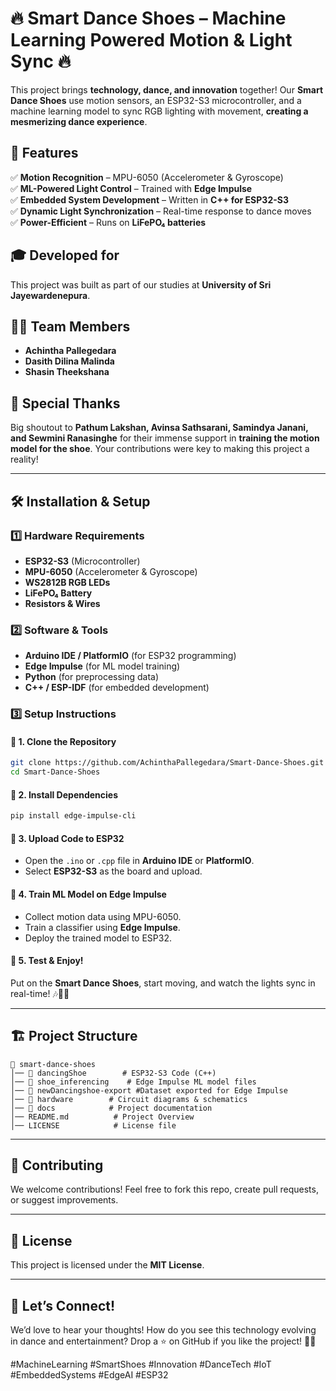 # 🔥 Smart Dance Shoes – Machine Learning Powered Motion & Light Sync 🔥

This project brings **technology, dance, and innovation** together! Our **Smart Dance Shoes** use motion sensors, an ESP32-S3 microcontroller, and a machine learning model to sync RGB lighting with movement, **creating a mesmerizing dance experience**.

## 🚀 Features

✅ **Motion Recognition** – MPU-6050 (Accelerometer & Gyroscope)\
✅ **ML-Powered Light Control** – Trained with **Edge Impulse**\
✅ **Embedded System Development** – Written in **C++ for ESP32-S3**\
✅ **Dynamic Light Synchronization** – Real-time response to dance moves\
✅ **Power-Efficient** – Runs on **LiFePO₄ batteries**

## 🎓 Developed for

This project was built as part of our studies at **University of Sri Jayewardenepura**.

## 👨‍💻 Team Members

- **Achintha Pallegedara**
- **Dasith Dilina Malinda**
- **Shasin Theekshana**

## 🙌 Special Thanks

Big shoutout to **Pathum Lakshan, Avinsa Sathsarani, Samindya Janani, and Sewmini Ranasinghe** for their immense support in **training the motion model for the shoe**. Your contributions were key to making this project a reality!

---

## 🛠️ Installation & Setup

### 1️⃣ **Hardware Requirements**

- **ESP32-S3** (Microcontroller)
- **MPU-6050** (Accelerometer & Gyroscope)
- **WS2812B RGB LEDs**
- **LiFePO₄ Battery**
- **Resistors & Wires**

### 2️⃣ **Software & Tools**

- **Arduino IDE / PlatformIO** (for ESP32 programming)
- **Edge Impulse** (for ML model training)
- **Python** (for preprocessing data)
- **C++ / ESP-IDF** (for embedded development)

### 3️⃣ **Setup Instructions**

#### 📌 **1. Clone the Repository**

```bash
git clone https://github.com/AchinthaPallegedara/Smart-Dance-Shoes.git
cd Smart-Dance-Shoes
```

#### 📌 **2. Install Dependencies**

```bash
pip install edge-impulse-cli
```

#### 📌 **3. Upload Code to ESP32**

- Open the `.ino` or `.cpp` file in **Arduino IDE** or **PlatformIO**.
- Select **ESP32-S3** as the board and upload.

#### 📌 **4. Train ML Model on Edge Impulse**

- Collect motion data using MPU-6050.
- Train a classifier using **Edge Impulse**.
- Deploy the trained model to ESP32.

#### 📌 **5. Test & Enjoy!**

Put on the **Smart Dance Shoes**, start moving, and watch the lights sync in real-time! 🎶💃🕺

---

## 🏗️ Project Structure

```
📂 smart-dance-shoes
│── 📁 dancingShoe        # ESP32-S3 Code (C++)
│── 📁 shoe_inferencing    # Edge Impulse ML model files
│── 📁 newDancingshoe-export #Dataset exported for Edge Impulse
│── 📁 hardware        # Circuit diagrams & schematics
│── 📁 docs            # Project documentation
│── README.md          # Project Overview
│── LICENSE            # License file
```

---

## 🤝 Contributing

We welcome contributions! Feel free to fork this repo, create pull requests, or suggest improvements.

---

## 📜 License

This project is licensed under the **MIT License**.

---

## 📢 Let’s Connect!

We’d love to hear your thoughts! How do you see this technology evolving in dance and entertainment? Drop a ⭐ on GitHub if you like the project! 🚀✨

\#MachineLearning #SmartShoes #Innovation #DanceTech #IoT #EmbeddedSystems #EdgeAI #ESP32
